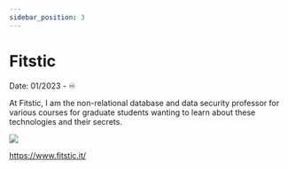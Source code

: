 ```yaml
---
sidebar_position: 3
---
```


# Fitstic

<div >
<p style={{textAlign: 'right'}}>Date: 01/2023 - ♾️</p>
</div>


At Fitstic, I am the non-relational database and data security professor for various courses for graduate students wanting to learn about these technologies and their secrets.

<a href="https://illuminem.com/" target="_blank">
  <div style={{textAlign: 'center'}}>
    <img src="/MyPortfolio/img/fitstic.jpg" />
  </div>
</a>

<a href="https://www.fitstic.it/" target="_blank">https://www.fitstic.it/</a>

